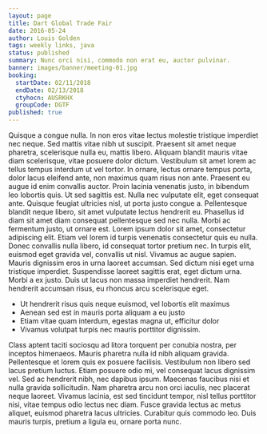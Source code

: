 ```yaml
---
layout: page
title: Dart Global Trade Fair
date: 2016-05-24
author: Louis Golden
tags: weekly links, java
status: published
summary: Nunc orci nisi, commodo non erat eu, auctor pulvinar.
banner: images/banner/meeting-01.jpg
booking:
  startDate: 02/11/2018
  endDate: 02/13/2018
  ctyhocn: AUSRKHX
  groupCode: DGTF
published: true
---
```

Quisque a congue nulla. In non eros vitae lectus molestie tristique imperdiet nec neque. Sed mattis vitae nibh ut suscipit. Praesent sit amet neque pharetra, scelerisque nulla eu, mattis libero. Aliquam blandit mauris vitae diam scelerisque, vitae posuere dolor dictum. Vestibulum sit amet lorem ac tellus tempus interdum ut vel tortor. In ornare, lectus ornare tempus porta, dolor lacus eleifend ante, non maximus quam risus non ante. Praesent eu augue id enim convallis auctor. Proin lacinia venenatis justo, in bibendum leo lobortis quis. Ut sed sagittis est. Nulla nec vulputate elit, eget consequat ante. Quisque feugiat ultricies nisl, ut porta justo congue a.
Pellentesque blandit neque libero, sit amet vulputate lectus hendrerit eu. Phasellus id diam sit amet diam consequat pellentesque sed nec nulla. Morbi ac fermentum justo, ut ornare est. Lorem ipsum dolor sit amet, consectetur adipiscing elit. Etiam vel lorem id turpis venenatis consectetur quis eu nulla. Donec convallis nulla libero, id consequat tortor pretium nec. In turpis elit, euismod eget gravida vel, convallis ut nisl. Vivamus ac augue sapien. Mauris dignissim eros in urna laoreet accumsan. Sed dictum nisi eget urna tristique imperdiet. Suspendisse laoreet sagittis erat, eget dictum urna. Morbi a ex justo. Duis ut lacus non massa imperdiet hendrerit. Nam hendrerit accumsan risus, eu rhoncus arcu scelerisque eget.

* Ut hendrerit risus quis neque euismod, vel lobortis elit maximus
* Aenean sed est in mauris porta aliquam a eu justo
* Etiam vitae quam interdum, egestas magna ut, efficitur dolor
* Vivamus volutpat turpis nec mauris porttitor dignissim.

Class aptent taciti sociosqu ad litora torquent per conubia nostra, per inceptos himenaeos. Mauris pharetra nulla id nibh aliquam gravida. Pellentesque et lorem quis ex posuere facilisis. Vestibulum non libero sed lacus pretium luctus. Etiam posuere odio mi, vel consequat lacus dignissim vel. Sed ac hendrerit nibh, nec dapibus ipsum. Maecenas faucibus nisi et nulla gravida sollicitudin. Nam pharetra arcu non orci iaculis, nec placerat neque laoreet. Vivamus lacinia, est sed tincidunt tempor, nisl tellus porttitor nisi, vitae tempus odio lectus nec diam. Fusce gravida lectus ac metus aliquet, euismod pharetra lacus ultricies. Curabitur quis commodo leo. Duis mauris turpis, pretium a ligula eu, ornare porta nunc.
